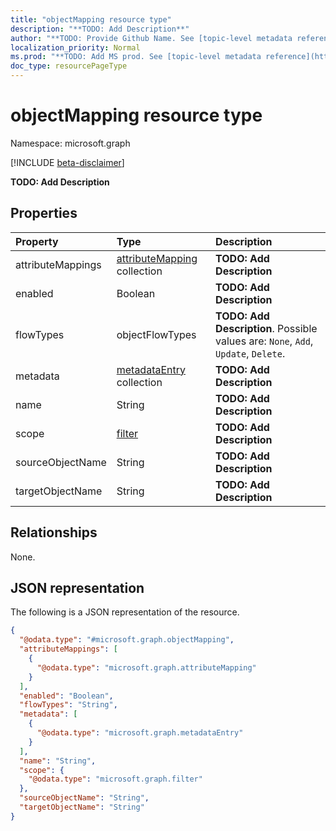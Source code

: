 ```yaml
---
title: "objectMapping resource type"
description: "**TODO: Add Description**"
author: "**TODO: Provide Github Name. See [topic-level metadata reference](https://msgo.azurewebsites.net/add/document/guidelines/metadata.html#topic-level-metadata)**"
localization_priority: Normal
ms.prod: "**TODO: Add MS prod. See [topic-level metadata reference](https://msgo.azurewebsites.net/add/document/guidelines/metadata.html#topic-level-metadata)**"
doc_type: resourcePageType
---
```


# objectMapping resource type

Namespace: microsoft.graph

[!INCLUDE [beta-disclaimer](../../includes/beta-disclaimer.md)]

**TODO: Add Description**

## Properties
|Property|Type|Description|
|:---|:---|:---|
|attributeMappings|[attributeMapping](../resources/synchronization-attributemapping.md) collection|**TODO: Add Description**|
|enabled|Boolean|**TODO: Add Description**|
|flowTypes|objectFlowTypes|**TODO: Add Description**. Possible values are: `None`, `Add`, `Update`, `Delete`.|
|metadata|[metadataEntry](../resources/synchronization-metadataentry.md) collection|**TODO: Add Description**|
|name|String|**TODO: Add Description**|
|scope|[filter](../resources/synchronization-filter.md)|**TODO: Add Description**|
|sourceObjectName|String|**TODO: Add Description**|
|targetObjectName|String|**TODO: Add Description**|

## Relationships
None.

## JSON representation
The following is a JSON representation of the resource.
<!-- {
  "blockType": "resource",
  "@odata.type": "microsoft.graph.objectMapping"
}
-->
``` json
{
  "@odata.type": "#microsoft.graph.objectMapping",
  "attributeMappings": [
    {
      "@odata.type": "microsoft.graph.attributeMapping"
    }
  ],
  "enabled": "Boolean",
  "flowTypes": "String",
  "metadata": [
    {
      "@odata.type": "microsoft.graph.metadataEntry"
    }
  ],
  "name": "String",
  "scope": {
    "@odata.type": "microsoft.graph.filter"
  },
  "sourceObjectName": "String",
  "targetObjectName": "String"
}
```

